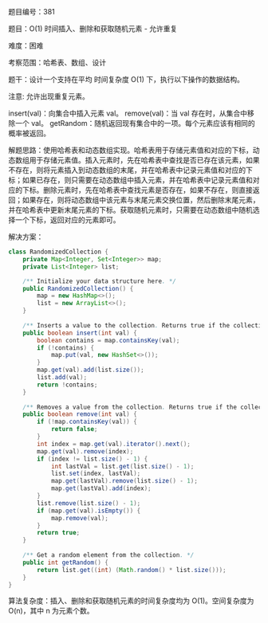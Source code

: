 题目编号：381

题目：O(1) 时间插入、删除和获取随机元素 - 允许重复

难度：困难

考察范围：哈希表、数组、设计

题干：设计一个支持在平均 时间复杂度 O(1) 下，执行以下操作的数据结构。

注意: 允许出现重复元素。

insert(val)：向集合中插入元素 val。
remove(val)：当 val 存在时，从集合中移除一个 val。
getRandom：随机返回现有集合中的一项。每个元素应该有相同的概率被返回。

解题思路：使用哈希表和动态数组实现。哈希表用于存储元素值和对应的下标，动态数组用于存储元素值。插入元素时，先在哈希表中查找是否已存在该元素，如果不存在，则将元素插入到动态数组的末尾，并在哈希表中记录元素值和对应的下标；如果已存在，则只需要在动态数组中插入元素，并在哈希表中记录元素值和对应的下标。删除元素时，先在哈希表中查找元素是否存在，如果不存在，则直接返回；如果存在，则将动态数组中该元素与末尾元素交换位置，然后删除末尾元素，并在哈希表中更新末尾元素的下标。获取随机元素时，只需要在动态数组中随机选择一个下标，返回对应的元素即可。

解决方案：

```java
class RandomizedCollection {
    private Map<Integer, Set<Integer>> map;
    private List<Integer> list;

    /** Initialize your data structure here. */
    public RandomizedCollection() {
        map = new HashMap<>();
        list = new ArrayList<>();
    }
    
    /** Inserts a value to the collection. Returns true if the collection did not already contain the specified element. */
    public boolean insert(int val) {
        boolean contains = map.containsKey(val);
        if (!contains) {
            map.put(val, new HashSet<>());
        }
        map.get(val).add(list.size());
        list.add(val);
        return !contains;
    }
    
    /** Removes a value from the collection. Returns true if the collection contained the specified element. */
    public boolean remove(int val) {
        if (!map.containsKey(val)) {
            return false;
        }
        int index = map.get(val).iterator().next();
        map.get(val).remove(index);
        if (index != list.size() - 1) {
            int lastVal = list.get(list.size() - 1);
            list.set(index, lastVal);
            map.get(lastVal).remove(list.size() - 1);
            map.get(lastVal).add(index);
        }
        list.remove(list.size() - 1);
        if (map.get(val).isEmpty()) {
            map.remove(val);
        }
        return true;
    }
    
    /** Get a random element from the collection. */
    public int getRandom() {
        return list.get((int) (Math.random() * list.size()));
    }
}
```

算法复杂度：插入、删除和获取随机元素的时间复杂度均为 O(1)。空间复杂度为 O(n)，其中 n 为元素个数。